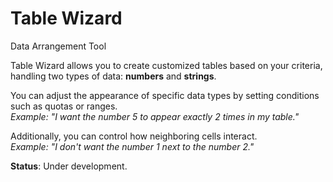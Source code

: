 # Table Wizard
Data Arrangement Tool

Table Wizard allows you to create customized tables based on your criteria, handling two types of data: **numbers** and **strings**.

You can adjust the appearance of specific data types by setting conditions such as quotas or ranges. <br/>
*Example: "I want the number 5 to appear exactly 2 times in my table."*

Additionally, you can control how neighboring cells interact. <br/>
*Example: "I don't want the number 1 next to the number 2."*

**Status**: Under development.
